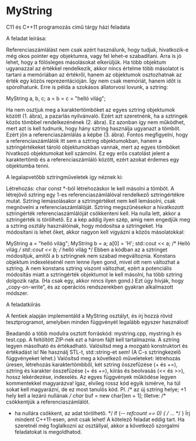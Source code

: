 # MyString
C11 és C++11 programozás című tárgy házi feladata

A feladat leírása:

Referenciaszámlálást nem csak azért használunk, hogy tudjuk, hivatkozik-e még okos pointer egy objektumra, vagy fel lehet-e szabadítani. Arra is jó lehet, hogy a fölösleges másolásokat elkerüljük. Ha több objektum ugyanazzal az értékkel rendelkezik, akkor nincs értelme több másolatot is tartani a memóriában az értékről, hanem az objektumok osztozhatnak az érték egy közös reprezentációján. Így nem csak memóriát, hanem időt is spórolhatunk. Erre is példa a szokásos állatorvosi lovunk, a sztring:

MyString a, b, c;
a = b = c = "helló világ";

Ha nem osztjuk meg a karaktertömböket az egyes sztring objektumok között (1. ábra), a pazarlás nyilvánvaló. Ezért azt szeretnénk, ha a sztringek közös tömbbel rendelkezénének (2. ábra). Ez azonban így nem működhet, mert azt is kell tudnunk, hogy hány sztring használja ugyanazt a tömböt. Ezért jön a referenciaszámlálás a képbe (3. ábra). Fontos megfigyelni, hogy a referenciaszámlálók itt sem a sztring objektumokban, hanem a sztringértékeket tároló objektumokban vannak, mert az egyes tömböket hivatkozó objektumokat kell számolni. Ez egy erős csatolást jelent a karaktertömb és a referenciaszámláló között, ezért azokat érdemes egy objektumba tenni.


A legalapvetőbb sztringműveletek így néznek ki:

Létrehozás: char const *-ból létrehozáskor le kell másolni a tömböt. A létrejövő sztring egy 1-es referenciaszámlálóval rendelkező sztringértékre mutat.
Sztring lemásolásakor a sztringértéket nem kell lemásolni, csak megnövelni a referenciaszámlálóját.
Sztring megszűnésekor a hivatkozott sztringérték referenciaszámlálóját csökkenteni kell. Ha nulla lett, akkor a sztringérték is törölhető.
Ez a kép addig ilyen szép, amíg nem engedjük meg a sztring osztály használóinak, hogy módosítsa a sztringeket. Ha módosítani is lehet őket, akkor nagyon kell vigyázni a közös másolatokkal:

MyString a = "helló világ";
MyString b = a;
a[0] = 'H';
std::cout << a;     /* Helló világ */
std::cout << b;     /* helló világ */
Ebben a kódban az a sztringet módosítjuk, amitől a b sztringnek nem szabad megváltoznia. Konstans objektum indexelésénél nem lenne ilyen gond, mivel ott nem változhat a sztring. A nem konstans sztring viszont változhat, ezért a potenciális módosítás miatt a sztringérték objektumot le kell másolni, ha több sztring dolgozik rajta. (Ha csak egy, akkor nincs ilyen gond.) Ezt úgy hívják, hogy „copy-on-write”, és az operációs rendszerekben gyakran alkalmazott módszer.

A feladatkiírás

A fentiek alapján implementáld a MyString osztályt, és írj hozzá rövid tesztprogramot, amelyben minden függvényét legalább egyszer használod!

Beadandó a több modulra osztott forráskód: mystring.cpp, mystring.h és test.cpp. A feltöltött ZIP-nek ezt a három fájlt kell tartalmaznia.
A sztring legyen másolható és értékadható. Valósítsd meg a mozgató konstruktort és értékadást is! Ne használj STL-t, std::string-et sem! (A C-s sztringkezelő függvényeket lehet.)
Valósítsd meg a következő műveleteket: létrehozás üresen, létrehozás karaktertömbből, két sztring összefűzése (+ és +=), sztring és karakter összefűzése (+ és +=), kiírás és beolvasás (<< és >>), hossz lekérdezése, indexelés.
Az egyes függvények működése legyen kommentekkel magyarázva! Igaz, elvileg rossz kód egyik ismérve, ha túl sokat kell magyarázni, de ez most tanulós kód. Pl.
/* az új sztring helye; +1 hely kell a lezáró nullának */
char* buf = new char[len + 1];
Illetve:
/* csökkentjük a referenciaszámlálót.
 * ha nullára csökkent, az adat törölhető. */
if (-- *refcount == 0) {
    /* ... */
}
Írj mindent C++11-esen, amit csak lehet!
A kötelező feladat eddig tart. Ha szeretnél még foglalkozni az osztállyal, akkor a következő szorgalmi feladatokat is megoldhatod.

